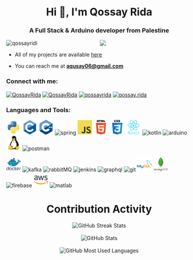 <h1 align="center">Hi 👋, I'm Qossay Rida</h1>
<h3 align="center">A Full Stack & Arduino developer from Palestine</h3>

<picture> <img align="right" src="https://github.com/7oSkaaa/7oSkaaa/blob/main/Images/Right_Side.gif?raw=true" width = 250px></picture>

<p align="left"> <img src="https://komarev.com/ghpvc/?username=qossayridi&label=Profile%20views&color=0e75b6&style=flat" alt="qossayridi" /> </p>


- All of my projects are available [here](https://github.com/qossayrida?tab=repositories)
  
- You can reach me at **aqusay06@gmail.com**



<h3 align="left">Connect with me:</h3>
<p align="left">
<a href="https://www.facebook.com/qossay.rida?mibextid=2JQ9oc" target="blank"><img align="center" src="https://raw.githubusercontent.com/rahuldkjain/github-profile-readme-generator/master/src/images/icons/Social/facebook.svg" alt="QossayRida" height="30" width="40" /></a>
<a href="https://twitter.com/qossayrida" target="blank"><img align="center" src="https://raw.githubusercontent.com/rahuldkjain/github-profile-readme-generator/master/src/images/icons/Social/twitter.svg" alt="QossayRida" height="30" width="40" /></a>
<a href="https://www.linkedin.com/in/qossay-rida-3aa3b81a1?utm_source=share&utm_campaign=share_via&utm_content=profile&utm_medium=android_app " target="blank"><img align="center" src="https://raw.githubusercontent.com/rahuldkjain/github-profile-readme-generator/master/src/images/icons/Social/linked-in-alt.svg" alt="qossayrida" height="30" width="40" /></a>
<a href="https://instagram.com/qossay.rida" target="blank"><img align="center" src="https://raw.githubusercontent.com/rahuldkjain/github-profile-readme-generator/master/src/images/icons/Social/instagram.svg" alt="qossay.rida" height="30" width="40" /></a>
</p>

<h3 align="left">Languages and Tools:</h3>
<p align="left"> 
   
<a > <img src="https://raw.githubusercontent.com/devicons/devicon/master/icons/python/python-original.svg" alt="python" width="40" height="40"/> </a>
<a > <img src="https://raw.githubusercontent.com/devicons/devicon/master/icons/c/c-original.svg" alt="c" width="40" height="40"/> </a> 
<a > <img src="https://raw.githubusercontent.com/devicons/devicon/master/icons/cplusplus/cplusplus-original.svg" alt="cplusplus" width="40" height="40"/> </a>
<a > <img src="https://www.vectorlogo.zone/logos/springio/springio-icon.svg" alt="spring" width="40" height="40"/> </a>
<a > <img src="https://raw.githubusercontent.com/devicons/devicon/master/icons/javascript/javascript-original.svg" alt="javascript" width="40" height="40"/> </a>
<a > <img src="https://raw.githubusercontent.com/devicons/devicon/master/icons/html5/html5-original-wordmark.svg" alt="html5" width="40" height="40"/> </a>
<a > <img src="https://raw.githubusercontent.com/devicons/devicon/master/icons/css3/css3-original-wordmark.svg" alt="css3" width="40" height="40"/> </a>
<a > <img src="https://raw.githubusercontent.com/devicons/devicon/master/icons/react/react-original-wordmark.svg" alt="react" width="40" height="40"/> </a>
<a > <img src="https://www.vectorlogo.zone/logos/kotlinlang/kotlinlang-icon.svg" alt="kotlin" width="40" height="40"/> </a>
<a > <img src="https://cdn.worldvectorlogo.com/logos/arduino-1.svg" alt="arduino" width="40" height="40"/> </a>
<a > <img src="https://raw.githubusercontent.com/devicons/devicon/master/icons/linux/linux-original.svg" alt="linux" width="40" height="40"/> </a>
<a > <img src="https://www.vectorlogo.zone/logos/getpostman/getpostman-icon.svg" alt="postman" width="40" height="40"/> </a>

<a > <img src="https://raw.githubusercontent.com/devicons/devicon/master/icons/docker/docker-original-wordmark.svg" alt="docker" width="40" height="40"/> </a>
<a > <img src="https://www.vectorlogo.zone/logos/apache_kafka/apache_kafka-icon.svg" alt="kafka" width="40" height="40"/> </a>
<a > <img src="https://www.vectorlogo.zone/logos/rabbitmq/rabbitmq-icon.svg" alt="rabbitMQ" width="40" height="40"/> </a>
<a > <img src="https://www.vectorlogo.zone/logos/jenkins/jenkins-icon.svg" alt="jenkins" width="40" height="40"/> </a>
<a > <img src="https://www.vectorlogo.zone/logos/graphql/graphql-icon.svg" alt="graphql" width="40" height="40"/> </a>
<a > <img src="https://www.vectorlogo.zone/logos/git-scm/git-scm-icon.svg" alt="git" width="40" height="40"/> </a> 
<a > <img src="https://raw.githubusercontent.com/devicons/devicon/master/icons/mysql/mysql-original-wordmark.svg" alt="mysql" width="40" height="40"/> </a>
<a > <img src="https://raw.githubusercontent.com/devicons/devicon/master/icons/mongodb/mongodb-original-wordmark.svg" alt="mongodb" width="40" height="40"/> </a> 
<a > <img src="https://www.vectorlogo.zone/logos/firebase/firebase-icon.svg" alt="firebase" width="40" height="40"/> </a> 
<a > <img src="https://raw.githubusercontent.com/devicons/devicon/master/icons/amazonwebservices/amazonwebservices-original-wordmark.svg" alt="aws" width="40" height="40"/> </a>
<a > <img src="https://upload.wikimedia.org/wikipedia/commons/2/21/Matlab_Logo.png" alt="matlab" width="40" height="40"/> </a>
</p>

<div align=center>
  <h1>Contribution Activity</h1>
  <img src="https://github-readme-streak-stats.herokuapp.com/?user=qossayrida&theme=dark&date_format=j%20M%5B%20Y%5D&currStreakLabel=6FDA44&fire=6FDA44&ring=6FDA44" alt="GitHub Streak Stats" height="200"/>    
    <br>
    <br>
  
  <img src="https://github-readme-stats.vercel.app/api?username=qossayrida&title_color=6FDA44&text_color=FFFFFF&show_icons=true&icon_color=6FDA44&include_all_commits=true&count_private=true&theme=dark" alt="GitHub Stats" height="200"/>     
    <br>
    <br>
        
 <img src="https://github-readme-stats.vercel.app/api/top-langs?username=qossayrida&layout=compact&title_color=6FDA44&text_color=FFFFFF&theme=dark" alt="GitHub Most Used Languages" height="200"/>
   <br>
   <br>
</div>

